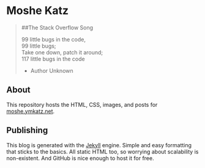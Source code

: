 # Moshe Katz

> ##The Stack Overflow Song
>
> 99 little bugs in the code,  
> 99 little bugs;  
> Take one down, patch it around;  
> 117 little bugs in the code  
>
> - Author Unknown
## About

This repository hosts the HTML, CSS, images, and posts for [moshe.ymkatz.net](http://moshe.ymkatz.net).

## Publishing

This blog is generated with the [Jekyll](http://github.com/mojombo/jekyll) engine.
Simple and easy formatting that sticks to the basics.
All static HTML too, so worrying about scalability is non-existent.
And GitHub is nice enough to host it for free.